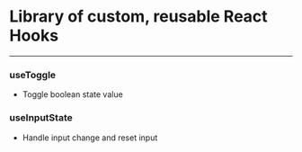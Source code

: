 # Library of custom, reusable React Hooks
------------------------------------------
### useToggle
- Toggle boolean state value

### useInputState
- Handle input change and reset input


